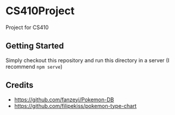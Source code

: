 # CS410Project
Project for CS410 

## Getting Started
Simply checkout this repository and run this directory in a server (I recommend `npm serve`)

## Credits
* https://github.com/fanzeyi/Pokemon-DB
* https://github.com/filipekiss/pokemon-type-chart
